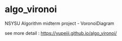 # algo_vironoi
NSYSU Algorithm midterm project - VoronoiDiagram

see more detail : https://yupeiii.github.io/algo_vironoi/
